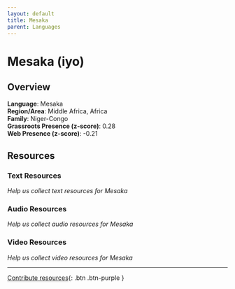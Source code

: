 ```yaml
---
layout: default
title: Mesaka
parent: Languages
---
```


# Mesaka (iyo)

## Overview

**Language**: Mesaka  
**Region/Area**: Middle Africa, Africa  
**Family**: Niger-Congo  
**Grassroots Presence (z-score)**: 0.28  
**Web Presence (z-score)**: -0.21  

## Resources

### Text Resources
*Help us collect text resources for Mesaka*

### Audio Resources
*Help us collect audio resources for Mesaka*

### Video Resources
*Help us collect video resources for Mesaka*

---

[Contribute resources](https://forms.office.com/e/1SfLJx3u1r){: .btn .btn-purple }
